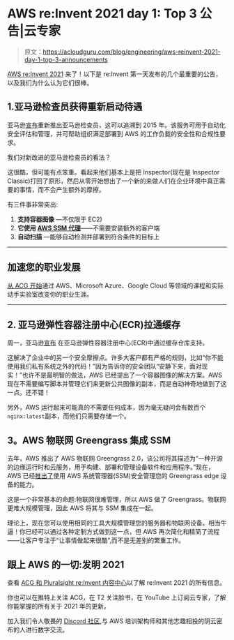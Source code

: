 # AWS re:Invent 2021 day 1: Top 3 公告|云专家

> 原文：<https://acloudguru.com/blog/engineering/aws-reinvent-2021-day-1-top-3-announcements>

[AWS re:Invent 2021](https://acloudguru.com/blog/tag/reinvent2021) 来了！以下是 re:Invent 第一天发布的几个最重要的公告，以及我们为什么认为它们很棒。

## 1.**亚马逊检查员获得重新启动**待遇

亚马逊[宣布](https://aws.amazon.com/blogs/aws/improved-automated-vulnerability-management-for-cloud-workloads-with-a-new-amazon-inspector/)重新推出亚马逊检查员，这可以追溯到 2015 年。该服务可用于自动化安全评估和管理，并可帮助组织满足部署到 AWS 的工作负载的安全性和合规性要求。

我们对新改进的亚马逊检查员的看法？

这很酷，但可能有点笨重。看起来他们基本上是把 Inspector(现在是 Inspector Classic)打回了原形，然后从零开始想出了一个新的来做人们在企业环境中真正需要的事情，而不会产生额外的摩擦。

有三件事非常突出:

1.  **支持容器图像** —不仅限于 EC2)
2.  **它使用 [AWS SSM 代理](https://aws.amazon.com/systems-manager/)**——不需要安装额外的客户端
3.  **自动扫描** —能够自动检测并部署到符合条件的目标上

* * *

## 加速您的职业发展

[从 ACG 开始](https://acloudguru.com/pricing)通过 AWS、Microsoft Azure、Google Cloud 等领域的课程和实际动手实验室改变你的职业生涯。

* * *

## 2. **亚马逊弹性容器注册中心(ECR)拉通缓存**

周一，亚马逊[宣布](https://aws.amazon.com/blogs/aws/announcing-pull-through-cache-repositories-for-amazon-elastic-container-registry/) 在亚马逊弹性容器注册中心(ECR)中通过缓存仓库支持。

这解决了企业中的另一个安全摩擦点。许多大客户都有严格的规则，比如“你不能使用我们私有系统之外的代码！”因为告诉你的安全团队“安静下来，面对现实！”也许不是最明智的做法，AWS 已经提出了一个容器图像的解决方案。AWS 现在不需要编写脚本并管理它们来更新公共图像的副本，而是自动神奇地做到了这一点。还不错！

另外，AWS 运行起来可能真的不需要任何成本，因为毫无疑问会有数百个`nginx:latest`副本，而他们只需要存储一个。

## **3。AWS 物联网 Greengrass 集成 SSM** 

去年，AWS 推出了 AWS 物联网 Greengrass 2.0，该公司将其描述为“一种开源的边缘运行时和云服务，用于构建、部署和管理设备软件和应用程序。”现在，AWS 已经[推出了](https://aws.amazon.com/blogs/aws/new-securely-manage-your-aws-iot-greengrass-edge-devices-using-aws-systems-manager/)使用 AWS 系统管理器(SSM)安全管理您的 Greengrass edge 设备的能力。

这是一个非常基本的命题:物联网很难管理，所以 AWS 做了 Greengrass。物联网更难大规模管理，因此 AWS 将其与 SSM 集成在一起。

理论上，现在您可以使用相同的工具大规模管理您的服务器和物联网设备。相当牛逼！你已经可以通过各种定制方式做到这一点，但 AWS 再次简化和精简了流程——让客户专注于“让事情做起来很酷”,而不是无差别的繁重工作。

## 跟上 AWS 的一切:发明 2021

查看 [ACG 和 Pluralsight re:Invent 内容中心](https://www.pluralsight.com/reinvent-2021)以了解 re:Invent 2021 的所有信息。

你也可以在推特上关注 ACG，在 T2 关注脸书，在 YouTube 上订阅云专家，了解你能掌握的所有关于 2021 年的更新。

加入我们令人敬畏的 [Discord 社区](https://discord.com/invite/acloudguru),与 AWS 培训架构师和其他志趣相投的阴云密布的人进行数字交流。